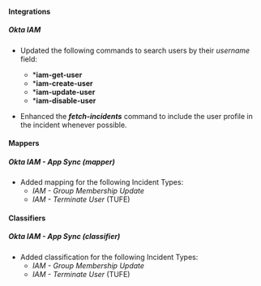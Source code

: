 #### Integrations
##### Okta IAM
- Updated the following commands to search users by their *username* field:
  - ***iam-get-user**
  - ***iam-create-user**
  - ***iam-update-user**
  - ***iam-disable-user**

- Enhanced the ***fetch-incidents*** command to include the user profile in the incident whenever possible.
#### Mappers
##### Okta IAM - App Sync (mapper)
- Added mapping for the following Incident Types:
  - *IAM - Group Membership Update*
  - *IAM - Terminate User* (TUFE)

#### Classifiers
##### Okta IAM - App Sync (classifier)
- Added classification for the following Incident Types:
  - *IAM - Group Membership Update*
  - *IAM - Terminate User* (TUFE)